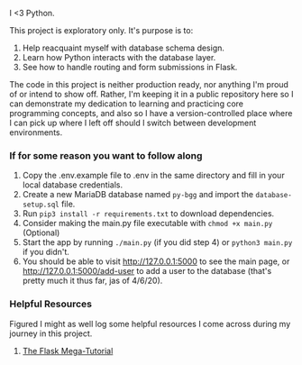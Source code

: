I <3 Python.

This project is exploratory only. It's purpose is to:

1. Help reacquaint myself with database schema design.
2. Learn how Python interacts with the database layer.
3. See how to handle routing and form submissions in Flask.

The code in this project is neither production ready, nor
anything I'm proud of or intend to show off. Rather, I'm keeping
it in a public repository here so I can demonstrate my dedication
to learning and practicing core programming concepts, and 
also so I have a version-controlled place where I can pick up
where I left off should I switch between development environments.

### If for some reason you want to follow along
1. Copy the .env.example file to .env in the same directory and 
    fill in your local database credentials.
2. Create a new MariaDB database named `py-bgg` and import the `database-setup.sql` file.
3. Run `pip3 install -r requirements.txt` to download dependencies.
4. Consider making the main.py file executable with `chmod +x main.py` (Optional)
5. Start the app by running `./main.py` (if you did step 4) or `python3 main.py` if you didn't.
6. You should be able to visit http://127.0.0.1:5000 to see the main page, or http://127.0.0.1:5000/add-user to 
    add a user to the database (that's pretty much it thus far, jas of 4/6/20).
    
    
### Helpful Resources
Figured I might as well log some helpful resources I come across during my journey in this project.

1. [The Flask Mega-Tutorial](https://blog.miguelgrinberg.com/post/the-flask-mega-tutorial-part-i-hello-world)

